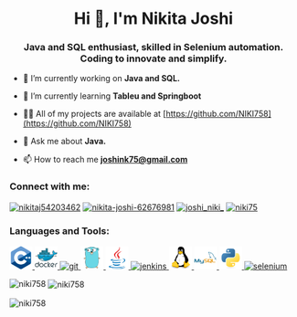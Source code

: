 
<h1 align="center">Hi 👋, I'm Nikita Joshi</h1>
<h3 align="center">Java and SQL enthusiast, skilled in Selenium automation. Coding to innovate and simplify.</h3>

- 🔭 I’m currently working on **Java and SQL.**

- 🌱 I’m currently learning **Tableu and Springboot**

- 👨‍💻 All of my projects are available at [https://github.com/NIKI758](https://github.com/NIKI758)

- 💬 Ask me about **Java.**

- 📫 How to reach me **joshink75@gmail.com**

<h3 align="left">Connect with me:</h3>
<p align="left">
<a href="https://twitter.com/nikitaj54203462" target="blank"><img align="center" src="https://raw.githubusercontent.com/rahuldkjain/github-profile-readme-generator/master/src/images/icons/Social/twitter.svg" alt="nikitaj54203462" height="30" width="40" /></a>
<a href="https://linkedin.com/in/nikita-joshi-62676981" target="blank"><img align="center" src="https://raw.githubusercontent.com/rahuldkjain/github-profile-readme-generator/master/src/images/icons/Social/linked-in-alt.svg" alt="nikita-joshi-62676981" height="30" width="40" /></a>
<a href="https://instagram.com/joshi_niki_" target="blank"><img align="center" src="https://raw.githubusercontent.com/rahuldkjain/github-profile-readme-generator/master/src/images/icons/Social/instagram.svg" alt="joshi_niki_" height="30" width="40" /></a>
<a href="https://www.leetcode.com/niki75" target="blank"><img align="center" src="https://raw.githubusercontent.com/rahuldkjain/github-profile-readme-generator/master/src/images/icons/Social/leet-code.svg" alt="niki75" height="30" width="40" /></a>
</p>

<h3 align="left">Languages and Tools:</h3>
<p align="left"> <a href="https://www.w3schools.com/cpp/" target="_blank" rel="noreferrer"> <img src="https://raw.githubusercontent.com/devicons/devicon/master/icons/cplusplus/cplusplus-original.svg" alt="cplusplus" width="40" height="40"/> </a> <a href="https://www.docker.com/" target="_blank" rel="noreferrer"> <img src="https://raw.githubusercontent.com/devicons/devicon/master/icons/docker/docker-original-wordmark.svg" alt="docker" width="40" height="40"/> </a> <a href="https://git-scm.com/" target="_blank" rel="noreferrer"> <img src="https://www.vectorlogo.zone/logos/git-scm/git-scm-icon.svg" alt="git" width="40" height="40"/> </a> <a href="https://golang.org" target="_blank" rel="noreferrer"> <img src="https://raw.githubusercontent.com/devicons/devicon/master/icons/go/go-original.svg" alt="go" width="40" height="40"/> </a> <a href="https://www.java.com" target="_blank" rel="noreferrer"> <img src="https://raw.githubusercontent.com/devicons/devicon/master/icons/java/java-original.svg" alt="java" width="40" height="40"/> </a> <a href="https://www.jenkins.io" target="_blank" rel="noreferrer"> <img src="https://www.vectorlogo.zone/logos/jenkins/jenkins-icon.svg" alt="jenkins" width="40" height="40"/> </a> <a href="https://www.linux.org/" target="_blank" rel="noreferrer"> <img src="https://raw.githubusercontent.com/devicons/devicon/master/icons/linux/linux-original.svg" alt="linux" width="40" height="40"/> </a> <a href="https://www.mysql.com/" target="_blank" rel="noreferrer"> <img src="https://raw.githubusercontent.com/devicons/devicon/master/icons/mysql/mysql-original-wordmark.svg" alt="mysql" width="40" height="40"/> </a> <a href="https://www.python.org" target="_blank" rel="noreferrer"> <img src="https://raw.githubusercontent.com/devicons/devicon/master/icons/python/python-original.svg" alt="python" width="40" height="40"/> </a> <a href="https://www.selenium.dev" target="_blank" rel="noreferrer"> <img src="https://raw.githubusercontent.com/detain/svg-logos/780f25886640cef088af994181646db2f6b1a3f8/svg/selenium-logo.svg" alt="selenium" width="40" height="40"/> </a> </p>

<p><img align="left" src="https://github-readme-stats.vercel.app/api/top-langs?username=niki758&show_icons=true&locale=en&layout=compact" alt="niki758" /></p>

<p>&nbsp;<img align="center" src="https://github-readme-stats.vercel.app/api?username=niki758&show_icons=true&locale=en" alt="niki758" /></p>

<p><img align="center" src="https://github-readme-streak-stats.herokuapp.com/?user=niki758&" alt="niki758" /></p>
